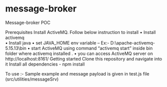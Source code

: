 # message-broker

Message-broker POC

Prerequisites 
Install ActiveMQ. Follow below instruction to install
•	Install activemq  
•	Install java 
•	set JAVA_HOME env variable – Ex:- D:\apache-activemq-5.15.13\bin
•	 start ActiveMQ using command “activemq start”  inside bin folder where activemq installed .
•	you can access ActiveMQ server on http://localhost:8161/
Getting started
Clone this repository and navigate into it
Install all dependencies - npm install 
 
To use :-  Sample example and message payload is given in test.js file (src/utilities/messageSrv)

